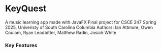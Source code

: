 # KeyQuest
A music learning app made with JavaFX
Final project for CSCE 247 Spring 2025, Univeristy of South Carolina Columbia
Authors: Ian Attmore, Owen Coulam, Ryan Leadbitter, Matthew Radin, Josiah White

### Key Features
